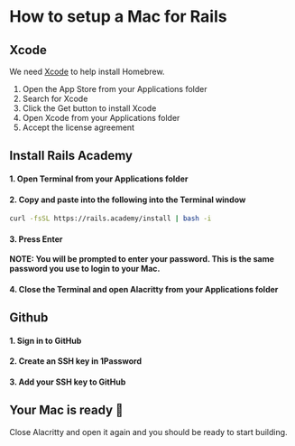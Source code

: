 # How to setup a Mac for Rails

## Xcode

We need [Xcode](https://developer.apple.com/xcode/) to help install Homebrew.

1. Open the App Store from your Applications folder
2. Search for Xcode
3. Click the Get button to install Xcode
4. Open Xcode from your Applications folder
5. Accept the license agreement

## Install Rails Academy

#### 1. Open Terminal from your Applications folder

#### 2. Copy and paste into the following into the Terminal window

```bash
curl -fsSL https://rails.academy/install | bash -i
```
#### 3. Press Enter

**NOTE: You will be prompted to enter your password. This is the same password you use to login to your Mac.**

#### 4. Close the Terminal and open Alacritty from your Applications folder

## Github

#### 1. Sign in to GitHub
#### 2. Create an SSH key in 1Password
#### 3. Add your SSH key to GitHub


## Your Mac is ready :tada:

Close Alacritty and open it again and you should be ready to start building.
